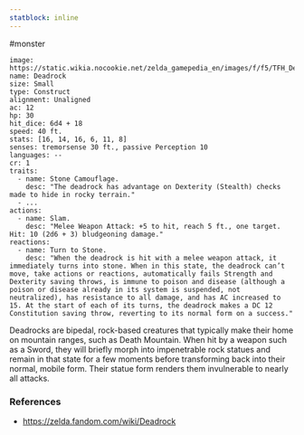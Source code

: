 ```yaml
---
statblock: inline
---
```

 #monster 

```statblock
image: https://static.wikia.nocookie.net/zelda_gamepedia_en/images/f/f5/TFH_Deadrock_Model.png
name: Deadrock
size: Small
type: Construct
alignment: Unaligned
ac: 12
hp: 30
hit_dice: 6d4 + 18
speed: 40 ft.
stats: [16, 14, 16, 6, 11, 8]
senses: tremorsense 30 ft., passive Perception 10
languages: --
cr: 1
traits:
  - name: Stone Camouflage.
    desc: "The deadrock has advantage on Dexterity (Stealth) checks made to hide in rocky terrain."
  - ...
actions:
  - name: Slam.
    desc: "Melee Weapon Attack: +5 to hit, reach 5 ft., one target. Hit: 10 (2d6 + 3) bludgeoning damage."
reactions:
  - name: Turn to Stone.
    desc: "When the deadrock is hit with a melee weapon attack, it immediately turns into stone. When in this state, the deadrock can’t move, take actions or reactions, automatically fails Strength and Dexterity saving throws, is immune to poison and disease (although a poison or disease already in its system is suspended, not neutralized), has resistance to all damage, and has AC increased to 15. At the start of each of its turns, the deadrock makes a DC 12 Constitution saving throw, reverting to its normal form on a success."
```

Deadrocks are bipedal, rock-based creatures that typically make their home on mountain ranges, such as Death Mountain. When hit by a weapon such as a Sword, they will briefly morph into impenetrable rock statues and remain in that state for a few moments before transforming back into their normal, mobile form. Their statue form renders them invulnerable to nearly all attacks.

### References

* https://zelda.fandom.com/wiki/Deadrock
